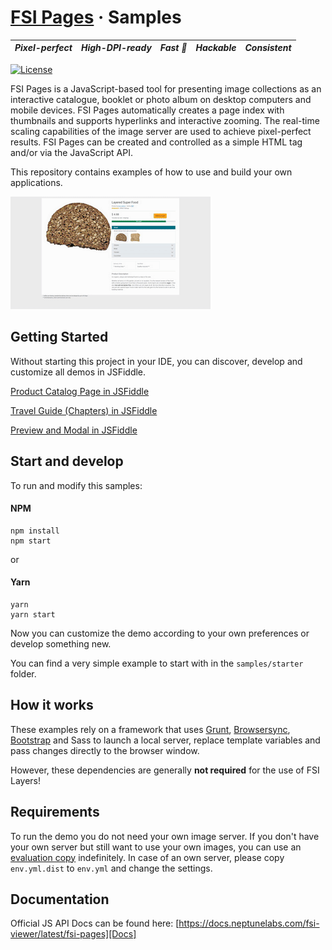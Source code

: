 # [FSI Pages](https://www.neptunelabs.com) &middot; Samples
| ***Pixel-perfect*** | ***High-DPI-ready*** | ***Fast :rocket:*** | ***Hackable*** | ***Consistent*** |
|:-----------------:|:-------------:|:---------------:|:---------------:|:---------------:|

[![License](https://img.shields.io/badge/License-Apache%202.0-blue.svg)](https://github.com/neptunelabs/fsi-layers-samples/blob/main/LICENSE)


FSI Pages is a JavaScript-based tool for presenting image collections as an interactive catalogue, booklet or photo album on desktop computers and mobile devices. FSI Pages automatically creates a page index with thumbnails and supports hyperlinks and interactive zooming.
The real-time scaling capabilities of the image server are used to achieve pixel-perfect results.
FSI Pages can be created and controlled as a simple HTML tag and/or via the JavaScript API.

This repository contains examples of how to use and build your own applications.

![Project Image](project.gif)

## Getting Started

Without starting this project in your IDE, you can discover, develop and customize
all demos in JSFiddle.

[Product Catalog Page in JSFiddle][catpagejsf]

[Travel Guide (Chapters) in JSFiddle][chaptersjsf]

[Preview and Modal in JSFiddle][pagesmodaljsf]

[catpagejsf]: https://jsfiddle.net/gh/get/library/pure/neptunelabs/fsi-jsfiddle-samples/tree/master/fsi-pages-samples/pcp
[chaptersjsf]: https://jsfiddle.net/gh/get/library/pure/neptunelabs/fsi-jsfiddle-samples/tree/master/fsi-pages-samples/travel
[pagesmodaljsf]: https://jsfiddle.net/gh/get/library/pure/neptunelabs/fsi-jsfiddle-samples/tree/master/fsi-pages-samples/modal
## Start and develop

To run and modify this samples:

#### NPM

```shell
npm install
npm start
```
or

#### Yarn

```shell
yarn
yarn start
```

Now you can customize the demo according to your own preferences or develop something new.

You can find a very simple example to start with in the ``samples/starter`` folder.

## How it works

These examples rely on a framework that uses [Grunt][Grunt], [Browsersync][Browsersync],
[Bootstrap][Bootstrap] and Sass to launch a local server,
replace template variables and pass changes directly to the browser window.

However, these dependencies are generally **not required** for the use of FSI Layers!

## Requirements

To run the demo you do not need your own image server.
If you don't have your own server but still want to use your own images,
you can use an [evaluation copy][Server] indefinitely.
In case of an own server, please copy ``env.yml.dist`` to ``env.yml`` and
change the settings.


## Documentation

Official JS API Docs can be found here: [https://docs.neptunelabs.com/fsi-viewer/latest/fsi-pages][Docs]

[Docs]: https://docs.neptunelabs.com/fsi-viewer/latest/fsi-pages
[Server]: https://www.neptunelabs.com/get/
[Grunt]: https://gruntjs.com/
[Browsersync]: https://browsersync.io/
[Bootstrap]: https://getbootstrap.com/
